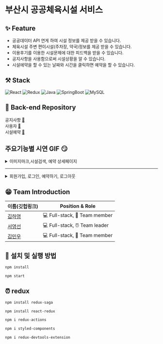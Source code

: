 # 부산시 공공체육시설 서비스


 
## ✨ Feature


- 공공데이터 API 연게 하여 시설 정보를 제공 받을 수 있습니다.
- 체육시설 주변 편이시설(주차장, 약국)정보를 제공 받을 수 있습니다.
- 이용후기를 이용한 시설문제에 대한 피드백을 받을 수 있습니다. 
- 공지사항을 사용함으로써 시설상황을 알 수 있습니다.
- 시설에약을 할 수 있는 날짜와 시간을 클릭하면 예약을 할 수 있습니다.  


## ⚒  Stack

![React](https://img.shields.io/badge/react-%2320232a.svg?style=for-the-badge&logo=react&logoColor=%2361DAFB)
![Redux](https://img.shields.io/badge/redux-%23593d88.svg?style=for-the-badge&logo=redux&logoColor=white)
![Java](https://img.shields.io/badge/Java-007396.svg?&style=for-the-badge&logo=Java&logoColor=white)
![SpringBoot](https://img.shields.io/badge/SpringBoot-6DB33F.svg?&style=for-the-badge&logo=SpringBoot&logoColor=white)
![MySQL](https://img.shields.io/badge/MySQL-4479A1.svg?&style=for-the-badge&logo=MySQL&logoColor=white)


## 📝 Back-end Repository


공지사항 [🚀](https://github.com/zhzkdls/PI-board.git)   
사용자 [🚀](https://github.com/zhzkdls/PI-loginAndManager.git)   
시설예약 [🚀](https://github.com/zhzkdls/PI-reservation.git) 


## 주요기능별 시연 GIF 😏

<details>
  <summary> 이미지마크,시설검색, 예약 상세페이지  </summary>
  
  <details>
  <summary> 이미지마크 </summary>
    
  </details>
  
  <details>
  <summary> 시설검색 </summary>
   
  </details>
  
  <details>
  <summary> 예약 상세페이지 </summary>
    <img width="727" src="https://user-images.githubusercontent.com/93629804/167287321-9ff6c3b1-3378-41c6-b0ef-656dbdffb0e5.gif"/>
  </details>
  
</details>

---

<details>
  <summary> 회원가입, 로그인, 예약하기, 로그아웃 </summary>
  
  <details>
  <summary> 회원가입 </summary>
    <img width="727" src="https://user-images.githubusercontent.com/93629804/167286253-fd05eea8-eed4-4055-b70f-bc09fd655779.gif"/>
  </details>
  
  <details>
  <summary> 로그인 </summary>
    <img width="727" src="https://user-images.githubusercontent.com/93629804/167286371-100e368c-6e69-4211-a5a9-f5a6513b3e62.gif"/>
  </details>
  
  <details>
  <summary> 예약하기 </summary>
    <img width="727" src="https://user-images.githubusercontent.com/93629804/167286762-607c855f-7600-41f3-b7e3-fdeddd4ac723.gif"/>
  </details>
 
  <details>
   <summary> 로그아웃 </summary>
     <img width="727" src="복사한 동영상 링크"/>
   </details>
  
</details>




## 😁 Team Introduction


| 이름(깃헙링크) | Position & Role|
| ------- | ----- |
| [김하영](https://github.com/zhzkdls) | 💻 Full-stack, 🌟 Team member|
| [서영선](https://github.com/YeongSeon1) | 💻 Full-stack, ⏰ Team leader |
| [김민우](https://github.com/gomino90) | 💻 Full-stack, 📝 Team member |




## 🌟  설치 및 실행 방법


```sh
npm install
```
```sh
npm start
```

## ⏰ redux 


```sh
npm install redux-saga
```
```sh
npm install react-redux
```
```sh
npm i redux-actions
```
```sh
npm i styled-components
```
```sh
npm i redux-devtools-extension
```


